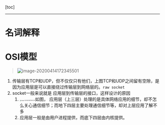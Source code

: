 [toc]

---

# 名词解释





# OSI模型

> ![image-20200414172345501](http://picgo.vipkk.work/20200414172345.png)

1. 传输层有TCP和UDP，但不仅仅只有他们，上图TCP和UDP之间留有空隙，是因为应用层是可以直接绕过传输层到网络层的。`raw socket`
2. socket一般来说就是 应用层到传输层的接口，这样设计的原因
   1. <img src="http://picgo.vipkk.work/20200414175957.png" alt="image-20200414175957279" style="zoom:25%;" />如图， 应用层（上三层）处理的是具体网络应用的细节，却不怎么关心通信细节；而地下四层主要处理通信细节等，却对上层应用了解不多
   2. 应用层一般是由用户进程提供，而底下四层由内核提供。







